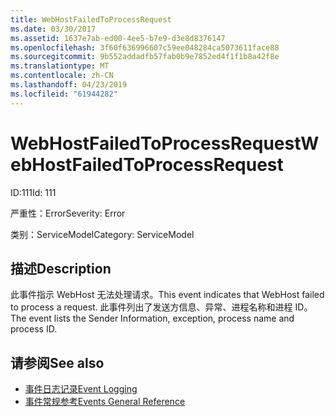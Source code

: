 ```yaml
---
title: WebHostFailedToProcessRequest
ms.date: 03/30/2017
ms.assetid: 1637e7ab-ed00-4ee5-b7e9-d3e8d8376147
ms.openlocfilehash: 3f60f636996607c59ee048284ca5073611face88
ms.sourcegitcommit: 9b552addadfb57fab0b9e7852ed4f1f1b8a42f8e
ms.translationtype: MT
ms.contentlocale: zh-CN
ms.lasthandoff: 04/23/2019
ms.locfileid: "61944282"
---
```

# <a name="webhostfailedtoprocessrequest"></a><span data-ttu-id="407b5-102">WebHostFailedToProcessRequest</span><span class="sxs-lookup"><span data-stu-id="407b5-102">WebHostFailedToProcessRequest</span></span>
<span data-ttu-id="407b5-103">ID:111</span><span class="sxs-lookup"><span data-stu-id="407b5-103">Id: 111</span></span>  
  
 <span data-ttu-id="407b5-104">严重性：Error</span><span class="sxs-lookup"><span data-stu-id="407b5-104">Severity: Error</span></span>  
  
 <span data-ttu-id="407b5-105">类别：ServiceModel</span><span class="sxs-lookup"><span data-stu-id="407b5-105">Category: ServiceModel</span></span>  
  
## <a name="description"></a><span data-ttu-id="407b5-106">描述</span><span class="sxs-lookup"><span data-stu-id="407b5-106">Description</span></span>  
 <span data-ttu-id="407b5-107">此事件指示 WebHost 无法处理请求。</span><span class="sxs-lookup"><span data-stu-id="407b5-107">This event indicates that WebHost failed to process a request.</span></span> <span data-ttu-id="407b5-108">此事件列出了发送方信息、异常、进程名称和进程 ID。</span><span class="sxs-lookup"><span data-stu-id="407b5-108">The event lists the Sender Information, exception, process name and process ID.</span></span>  
  
## <a name="see-also"></a><span data-ttu-id="407b5-109">请参阅</span><span class="sxs-lookup"><span data-stu-id="407b5-109">See also</span></span>

- [<span data-ttu-id="407b5-110">事件日志记录</span><span class="sxs-lookup"><span data-stu-id="407b5-110">Event Logging</span></span>](../../../../../docs/framework/wcf/diagnostics/event-logging/index.md)
- [<span data-ttu-id="407b5-111">事件常规参考</span><span class="sxs-lookup"><span data-stu-id="407b5-111">Events General Reference</span></span>](../../../../../docs/framework/wcf/diagnostics/event-logging/events-general-reference.md)
